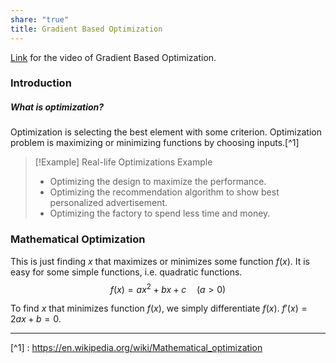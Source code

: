 ```yaml
---
share: "true"
title: Gradient Based Optimization
---
```

[Link](https://www.youtube.com/watch?v=atXrbIY6iyQ) for the video of Gradient Based Optimization.

### Introduction
##### What is optimization?
Optimization is selecting the best element with some criterion. Optimization problem is maximizing or minimizing functions by choosing inputs.[^1]

> [!Example] Real-life Optimizations Example
> - Optimizing the design to maximize the performance.
> - Optimizing the recommendation algorithm to show best personalized advertisement.
> - Optimizing the factory to spend less time and money.

### Mathematical Optimization
This is just finding $x$ that maximizes or minimizes some function $f(x)$. It is easy for some simple functions, i.e. quadratic functions.
$$
f(x)= ax^2 + bx+c \quad (a>0)
$$

To find $x$ that minimizes function $f(x)$, we simply differentiate $f(x)$.
$f'(x)=2ax+b=0$.

---
[^1] : https://en.wikipedia.org/wiki/Mathematical_optimization
